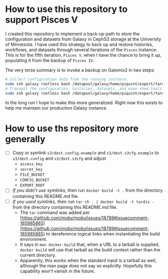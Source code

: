 
# How to use this repository to support Pisces V

I created this repository to implement a back-up path to store the configuration and datasets from Galaxy in CephS3 storage at the University of Minnesota.  I have used this strategy to back up and restore histories, workflows, and datasets through several iterations of the `Pisces` instance.  This is for the fifth iteration, `Pisces V`, when I have the chance to bring it up, populating it from the backup of `Pisces IV`.

The very terse summary is to invoke a backup on Galomix2 in two steps:
```bash
# Collect configuration data from the running instance.
sudo ssh galaxy rootless bash /datapool/galaxy/home/piquint/export/tardis.sh backup
# Transmit the configuration, histories, datasets, and even shed tools to CephS3 storage at MSI.
sudo ssh galaxy rootless bash /datapool/galaxy/home/piquint/export/tardis.sh transmit
```

In the long run I hope to make this more generalized.  Right now this exists to help me maintain our production Galaxy instance.

# How to use ths repository more generally

- [ ] Copy or symlink `s3/dest.config.example` and `s3/dest.s3cfg.example` to `s3/dest.config` and `s3/dest.s3cfg` and adjust
  - `access_key`
  - `secret_key`
  - `FILE_BUCKET`
  - `CONFIG_BUCKET`
  - `EXPORT_ROOT`
- [ ] *If you didn't use symlinks,* then run `docker build -t .` from the directory containing this README.md file.
- [ ] *If you used symlinks,* then run `tar ch . | docker build -t tardis -` from the directory containing this README.md file.
  - The `tar` command was added per [https://github.com/moby/moby/issues/18789#issuecomment-165985865](https://github.com/moby/moby/issues/18789#issuecomment-165985865) to dereference logical links when instantiating the build environment.
  - It says in `man docker-build` that, when a URL to a tarball is supplied, `docker build` will use that tarball as the build context rather than the current directory.
  - Apparently, this works when the standard input is a tarball as well, although the man page does not say so explicitly.  Hopefully this capability won't vanish in the future.
